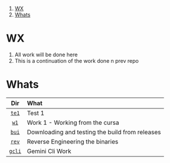 1. [WX](#wx)
2. [Whats](#whats)

# WX

1. All work will be done here
2. This is a continuation of the work done n prev repo

# Whats

|        Dir        | What                                            |
| :---------------: | :---------------------------------------------- |
|  [`te1`](./te1/)  | Test 1                                          |
|   [`w1`](./w1/)   | Work 1 - Working from the cursa                 |
|  [`bui`](./bui/)  | Downloading and testing the build from releases |
|  [`rev`](./rev/)  | Reverse Engineering the binaries                |
| [`gcli`](./gcli/) | Gemini Cli Work                                 |
